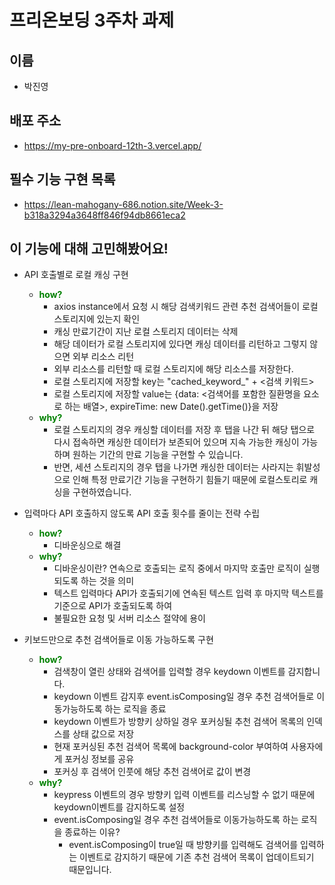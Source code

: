 # 프리온보딩 3주차 과제

## 이름
- 박진영

## 배포 주소
- https://my-pre-onboard-12th-3.vercel.app/

## 필수 기능 구현 목록
- https://lean-mahogany-686.notion.site/Week-3-b318a3294a3648ff846f94db8661eca2

## 이 기능에 대해 고민해봤어요!
- API 호출별로 로컬 캐싱 구현
  - <span style="color:green;font-weight:bold">how?</span>
    - axios instance에서 요청 시 해당 검색키워드 관련 추천 검색어들이 로컬 스토리지에 있는지 확인
    - 캐싱 만료기간이 지난 로컬 스토리지 데이터는 삭제
    - 해당 데이터가 로컬 스토리지에 있다면 캐싱 데이터를 리턴하고 그렇지 않으면 외부 리소스 리턴
    - 외부 리소스를 리턴할 때 로컬 스토리지에 해당 리소스를 저장한다.
    - 로컬 스토리지에 저장할 key는 "cached_keyword_" + <검색 키워드>
    - 로컬 스토리지에 저장할 value는 {data: <검색어를 포함한 질환명을 요소로 하는 배열>, expireTime: new Date().getTime()}을 저장
  - <span style="color:green;font-weight:bold">why?</span>
    - 로컬 스토리지의 경우 캐싱할 데이터를 저장 후 탭을 나간 뒤 해당 탭으로 다시 접속하면 캐싱한 데이터가 보존되어 있으며 지속 가능한 캐싱이 가능하며 원하는 기간의 만료 기능을 구현할 수 있습니다.
    - 반면, 세션 스토리지의 경우 탭을 나가면 캐싱한 데이터는 사라지는 휘발성으로 인해 특정 만료기간 기능을 구현하기 힘들기 때문에 로컬스토리로 캐싱을 구현하였습니다.


- 입력마다 API 호출하지 않도록 API 호출 횟수를 줄이는 전략 수립
  - <span style="color:green;font-weight:bold">how?</span>
    - 디바운싱으로 해결
  - <span style="color:green;font-weight:bold">why?</span>
    - 디바운싱이란? 연속으로 호출되는 로직 중에서 마지막 호출만 로직이 실행되도록 하는 것을 의미
    - 텍스트 입력마다 API가 호출되기에 연속된 텍스트 입력 후 마지막 텍스트를 기준으로 API가 호출되도록 하여
    - 불필요한 요청 및 서버 리소스 절약에 용이
  

- 키보드만으로 추천 검색어들로 이동 가능하도록 구현
  - <span style="color:green;font-weight:bold">how?</span>
    - 검색창이 열린 상태와 검색어를 입력할 경우 keydown 이벤트를 감지합니다.
    - keydown 이벤트 감지후 event.isComposing일 경우 추천 검색어들로 이동가능하도록 하는 로직을 종료
    - keydown 이벤트가 방향키 상하일 경우 포커싱될 추천 검색어 목록의 인덱스를 상태 값으로 저장
    - 현재 포커싱된 추천 검색어 목록에 background-color 부여하여 사용자에게 포커싱 정보를 공유
    - 포커싱 후 검색어 인풋에 해당 추천 검색어로 값이 변경
  - <span style="color:green;font-weight:bold">why?</span>
    - keypress 이벤트의 경우 방향키 입력 이벤트를 리스닝할 수 없기 때문에 keydown이벤트를 감지하도록 설정
    - event.isComposing일 경우 추천 검색어들로 이동가능하도록 하는 로직을 종료하는 이유?
      - event.isComposing이 true일 때 방향키를 입력해도 검색어를 입력하는 이벤트로 감지하기 때문에 기존 추천 검색어 목록이 업데이트되기 때문입니다.